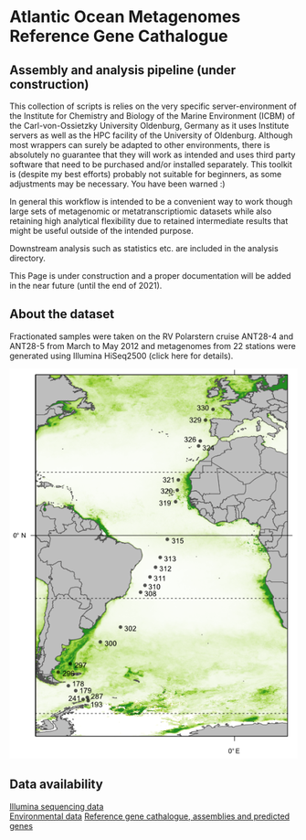 # Atlantic Ocean Metagenomes Reference Gene Cathalogue
## Assembly and analysis pipeline (under construction)

This collection of scripts is relies on the very specific server-environment of the Institute for Chemistry and Biology of the Marine Environment (ICBM) of the Carl-von-Ossietzky University Oldenburg, Germany as it uses Institute servers as well as the HPC facility of the University of Oldenburg. Although most wrappers can surely be adapted to other environments, there is absolutely no guarantee that they will work as intended and uses third party software that need to be purchased and/or installed separately. This toolkit is (despite my best efforts) probably not suitable for beginners, as some adjustments may be necessary.
You have been warned :)

In general this workflow is intended to be a convenient way to work though large sets of metagenomic or metatranscriptiomic datasets while also retaining high analytical flexibility due to retained intermediate results that might be useful outside of the intended purpose.

Downstream analysis such as statistics etc. are included in the analysis directory.

This Page is under construction and a proper documentation will be added in the near future (until the end of 2021).

## About the dataset
Fractionated samples were taken on the RV Polarstern cruise ANT28-4 and ANT28-5 from March to May 2012 and metagenomes from 22 stations were generated using Illumina HiSeq2500 (click here for details).
<p align="center">
  <img src="images/GitMap_web.png">
</p>

## Data availability

[Illumina sequencing data](https://www.ebi.ac.uk/ena/browser/view/PRJEB34453) </br>
[Environmental data](https://doi.pangaea.de/10.1594/PANGAEA.906247)
[Reference gene cathalogue, assemblies and predicted genes]()


